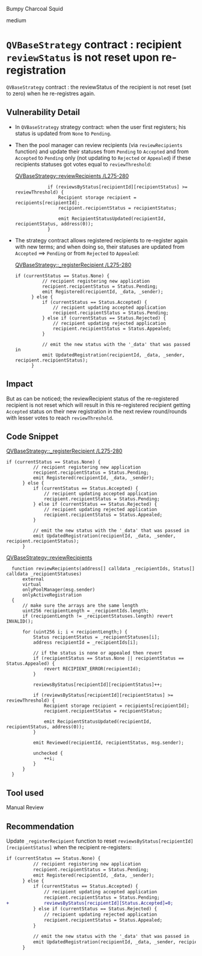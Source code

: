 Bumpy Charcoal Squid

medium

# `QVBaseStrategy` contract : recipient `reviewStatus` is not reset upon re-registration

`QVBaseStrategy` contract : the reviewStatus of the recipient is not reset (set to zero) when he re-registres again.

## Vulnerability Detail

- In `QVBaseStrategy` strategy contract: when the user first registers; his status is updated from `None` to `Pending`.

- Then the pool manager can review recipients (via `reviewRecipients` function) and update their statuses from `Pending` to `Accepted` and from `Accepted` to `Pending` only (not updating to `Rejected` or `Appealed`) if these recipients statuses got votes equal to `reviewThreshold`:

  [QVBaseStrategy::reviewRecipients /L275-280](https://github.com/allo-protocol/allo-v2/blob/0b881ef4a0013d2809374c9ea69f4cf1288dfe62/contracts/strategies/qv-base/QVBaseStrategy.sol#L275-L280)

  ```solidity
              if (reviewsByStatus[recipientId][recipientStatus] >= reviewThreshold) {
                  Recipient storage recipient = recipients[recipientId];
                  recipient.recipientStatus = recipientStatus;

                  emit RecipientStatusUpdated(recipientId, recipientStatus, address(0));
              }
  ```

- The strategy contract allows registered recipients to re-register again with new terms; and when doing so, their statuses are updated from `Accepted` ==> `Pending` or from `Rejected` to `Appealed`:

  [QVBaseStrategy::\_registerRecipient /L275-280](https://github.com/allo-protocol/allo-v2/blob/0b881ef4a0013d2809374c9ea69f4cf1288dfe62/contracts/strategies/qv-base/QVBaseStrategy.sol#L414-L429)

  ```solidity
  if (currentStatus == Status.None) {
            // recipient registering new application
            recipient.recipientStatus = Status.Pending;
            emit Registered(recipientId, _data, _sender);
        } else {
            if (currentStatus == Status.Accepted) {
                // recipient updating accepted application
                recipient.recipientStatus = Status.Pending;
            } else if (currentStatus == Status.Rejected) {
                // recipient updating rejected application
                recipient.recipientStatus = Status.Appealed;
            }

            // emit the new status with the '_data' that was passed in
            emit UpdatedRegistration(recipientId, _data, _sender, recipient.recipientStatus);
        }
  ```

## Impact

But as can be noticed; the reviewRecipient status of the re-registered recipient is not reset which will result in this re-registered recipient getting `Accepted` status on their new registration in the next review round/rounds with lesser votes to reach `reviewThreshold`.

## Code Snippet

[QVBaseStrategy::\_registerRecipient /L275-280](https://github.com/allo-protocol/allo-v2/blob/0b881ef4a0013d2809374c9ea69f4cf1288dfe62/contracts/strategies/qv-base/QVBaseStrategy.sol#L414-L429)

```solidity
if (currentStatus == Status.None) {
          // recipient registering new application
          recipient.recipientStatus = Status.Pending;
          emit Registered(recipientId, _data, _sender);
      } else {
          if (currentStatus == Status.Accepted) {
              // recipient updating accepted application
              recipient.recipientStatus = Status.Pending;
          } else if (currentStatus == Status.Rejected) {
              // recipient updating rejected application
              recipient.recipientStatus = Status.Appealed;
          }

          // emit the new status with the '_data' that was passed in
          emit UpdatedRegistration(recipientId, _data, _sender, recipient.recipientStatus);
      }
```

[QVBaseStrategy::reviewRecipients ](https://github.com/allo-protocol/allo-v2/blob/0b881ef4a0013d2809374c9ea69f4cf1288dfe62/contracts/strategies/qv-base/QVBaseStrategy.sol#L254-L288)

```solidity
  function reviewRecipients(address[] calldata _recipientIds, Status[] calldata _recipientStatuses)
      external
      virtual
      onlyPoolManager(msg.sender)
      onlyActiveRegistration
  {
      // make sure the arrays are the same length
      uint256 recipientLength = _recipientIds.length;
      if (recipientLength != _recipientStatuses.length) revert INVALID();

      for (uint256 i; i < recipientLength;) {
          Status recipientStatus = _recipientStatuses[i];
          address recipientId = _recipientIds[i];

          // if the status is none or appealed then revert
          if (recipientStatus == Status.None || recipientStatus == Status.Appealed) {
              revert RECIPIENT_ERROR(recipientId);
          }

          reviewsByStatus[recipientId][recipientStatus]++;

          if (reviewsByStatus[recipientId][recipientStatus] >= reviewThreshold) {
              Recipient storage recipient = recipients[recipientId];
              recipient.recipientStatus = recipientStatus;

              emit RecipientStatusUpdated(recipientId, recipientStatus, address(0));
          }

          emit Reviewed(recipientId, recipientStatus, msg.sender);

          unchecked {
              ++i;
          }
      }
  }
```

## Tool used

Manual Review

## Recommendation

Update `_registerRecipient` function to reset `reviewsByStatus[recipientId][recipientStatus]` when the recipient re-registers:

```diff
if (currentStatus == Status.None) {
          // recipient registering new application
          recipient.recipientStatus = Status.Pending;
          emit Registered(recipientId, _data, _sender);
      } else {
          if (currentStatus == Status.Accepted) {
              // recipient updating accepted application
              recipient.recipientStatus = Status.Pending;
+             reviewsByStatus[recipientId][Status.Accepted]=0;
          } else if (currentStatus == Status.Rejected) {
              // recipient updating rejected application
              recipient.recipientStatus = Status.Appealed;
          }

          // emit the new status with the '_data' that was passed in
          emit UpdatedRegistration(recipientId, _data, _sender, recipient.recipientStatus);
      }
```